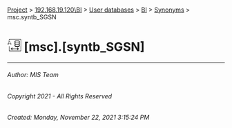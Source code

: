 #### 

[Project](../../../../index.md) > [192.168.19.120\\BI](../../../index.md) > [User databases](../../index.md) > [BI](../index.md) > [Synonyms](Synonyms.md) > msc.syntb_SGSN

# ![Synonyms](../../../../Images/Synonym32.png) [msc].[syntb_SGSN]

---

###### Author:  MIS Team

###### Copyright 2021 - All Rights Reserved

###### Created: Monday, November 22, 2021 3:15:24 PM

